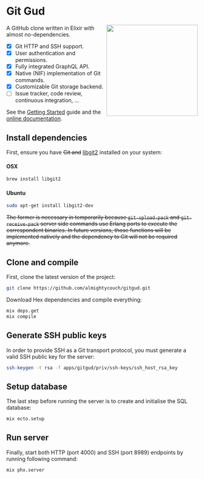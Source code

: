 # Git Gud

<img src="https://raw.githubusercontent.com/almightycouch/gitgud/master/apps/gitgud_web/assets/static/images/logo.svg?sanitize=true" align="right" width="240" height="240">

A GitHub clone written in Elixir with almost no-dependencies.

* [x] Git HTTP and SSH support.
* [x] User authentication and permissions.
* [x] Fully integrated GraphQL API.
* [x] Native (NIF) implementation of Git commands.
* [x] Customizable Git storage backend.
* [ ] Issue tracker, code review, continuous integration, ...

See the [Getting Started](http://almightycouch.com/gitgud/docs/getting-started.html) guide and the [online documentation](http://almightycouch.com/gitgud/docs).

## Install dependencies

First, ensure you have ~~Git and~~ [libgit2](https://libgit2.github.com) installed on your system:

#### OSX
```bash
brew install libgit2
```

#### Ubuntu
```bash
sudo apt-get install libgit2-dev
```

~~The former is necessary in temporarily because `git-upload-pack` and `git-receive-pack` server side commands use Erlang ports to execute the correspondent binaries. In future versions, those functions will be implemented natively and the dependency to Git will not be required anymore.~~

## Clone and compile

First, clone the latest version of the project:

```bash
git clone https://github.com/almightycouch/gitgud.git
```

Download Hex dependencies and compile everything:

```bash
mix deps.get
mix compile
```

## Generate SSH public keys

In order to provide SSH as a Git transport protocol, you must generate a valid SSH public key for the server:

```bash
ssh-keygen -t rsa -f apps/gitgud/priv/ssh-keys/ssh_host_rsa_key
```

## Setup database

The last step before running the server is to create and initialise the SQL database:

```bash
mix ecto.setup
```



## Run server

Finally, start both HTTP (port 4000) and SSH (port 8989) endpoints by running following command:

```bash
mix phx.server
```
